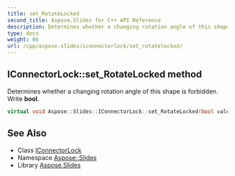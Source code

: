 ```yaml
---
title: set_RotateLocked
second_title: Aspose.Slides for C++ API Reference
description: Determines whether a changing rotation angle of this shape is forbidden. Write bool.
type: docs
weight: 66
url: /cpp/aspose.slides/iconnectorlock/set_rotatelocked/
---
```

## IConnectorLock::set_RotateLocked method


Determines whether a changing rotation angle of this shape is forbidden. Write **bool**.

```cpp
virtual void Aspose::Slides::IConnectorLock::set_RotateLocked(bool value)=0
```

## See Also

* Class [IConnectorLock](../)
* Namespace [Aspose::Slides](../../)
* Library [Aspose.Slides](../../../)
